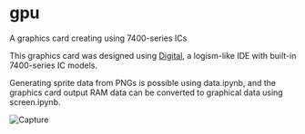 # gpu
A graphics card creating using 7400-series ICs

This graphics card was designed using [Digital](https://github.com/hneemann/Digital), a logism-like IDE with built-in 7400-series IC models.

Generating sprite data from PNGs is possible using data.ipynb, and the graphics card output RAM data can be converted to graphical data using screen.ipynb.

![Capture](https://user-images.githubusercontent.com/22825641/204105678-3ef52dac-cf38-4766-97c9-fdf6a60053f9.PNG)
